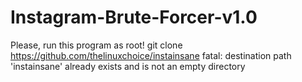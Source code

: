# Instagram-Brute-Forcer-v1.0
Please, run this program as root!
git clone https://github.com/thelinuxchoice/instainsane
fatal: destination path 'instainsane' already exists and is not an empty directory
